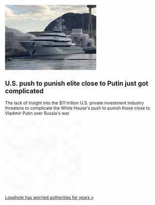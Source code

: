 
![U.S. push to punish elite close to Putin just got complicated](./20220317175841.png)
## U.S. push to punish elite close to Putin just got complicated

The lack of insight into the $11 trillion U.S. private investment industry threatens to complicate the White House's push to punish those close to Vladimir Putin over Russia's war.

![pic](../square_bg.png)

[Loophole has worried authorities for years »](https://www.yahoo.com/news/search-oligarchs-wealth-u-hindered-185905015.html)
